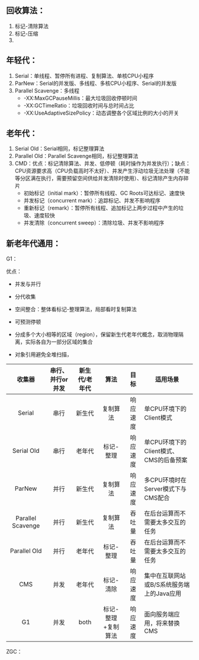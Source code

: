 ## 回收算法：

1. 标记-清除算法
2. 标记-压缩
3. 

## 年轻代：

1. Serial：单线程、暂停所有进程、复制算法、单核CPU小程序
2. ParNew：Serial的并发版、多线程、多核CPU小程序、Serial的并发版
3. Parallel Scavenge：多线程
    - -XX:MaxGCPauseMillis：最大垃圾回收停顿时间
    - -XX:GCTimeRatio：垃圾回收时间与总时间占比
    - -XX:UseAdaptiveSizePolicy：动态调整各个区域比例的大小的开关

## 老年代：

1. Serial Old：Serial相同，标记整理算法
2. Parallel Old：Parallel Scavenge相同，标记整理算法
3. CMD：优点：标记清除算法、并发、低停顿（耗时操作为并发执行）；缺点：CPU资源要求高（CPU负载高时不太好）、并发产生浮动垃圾无法处理（不能等分区满在执行，需要预留空间供给并发清除时使用）、标记清除产生内存碎片
    - 初始标记（initial mark）：暂停所有线程、GC Roots可达标记、速度快
    - 并发标记（concurrent mark）：追踪标记、并发不影响程序
    - 重新标记（remark）：暂停所有线程、追加标记上两步过程中产生的垃圾、速度较快
    - 并发清除（concurrent sweep）：清除垃圾、并发不影响程序

## 新老年代通用：

G1：

优点：

- 并发与并行
- 分代收集
- 空间整合：整体看标记-整理算法，局部看时复制算法
- 可预测停顿



- 分成多个大小相等的区域（region），保留新生代老年代概念，取消物理隔离，实际各自为一部分区域的集合
- 对象引用避免全堆扫描，

|      收集器       | 串行、并行or并发 | 新生代/老年代 |        算法        |   目标   | 适用场景                                  |
| :---------------: | :--------------: | :-----------: | :----------------: | :------: | ----------------------------------------- |
|      Serial       |       串行       |    新生代     |      复制算法      | 响应速度 | 单CPU环境下的Client模式                   |
|    Serial Old     |       串行       |    老年代     |     标记-整理      | 响应速度 | 单CPU环境下的Client模式、CMS的后备预案    |
|      ParNew       |       并行       |    新生代     |      复制算法      | 响应速度 | 多CPU环境时在Server模式下与CMS配合        |
| Parallel Scavenge |       并行       |    新生代     |      复制算法      |  吞吐量  | 在后台运算而不需要太多交互的任务          |
|   Parallel Old    |       并行       |    老年代     |     标记-整理      |  吞吐量  | 在后台运算而不需要太多交互的任务          |
|        CMS        |       并发       |    老年代     |     标记-清除      | 响应速度 | 集中在互联网站或B/S系统服务端上的Java应用 |
|        G1         |       并发       |     both      | 标记-整理+复制算法 | 响应速度 | 面向服务端应用，将来替换CMS               |



ZGC：